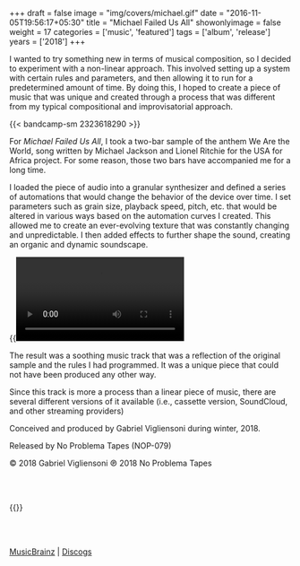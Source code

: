 +++
draft = false
image = "img/covers/michael.gif"
date = "2016-11-05T19:56:17+05:30"
title = "Michael Failed Us All"
showonlyimage = false
weight = 17
categories = ['music', 'featured']
tags = ['album', 'release']
years = ['2018']
+++


<!--more-->

I wanted to try something new in terms of musical composition, so I decided to experiment with a non-linear approach. This involved setting up a system with certain rules and parameters, and then allowing it to run for a predetermined amount of time. By doing this, I hoped to create a piece of music that was unique and created through a process that was different from my typical compositional and improvisatorial approach.

{{< bandcamp-sm 2323618290 >}}

For *Michael Failed Us All*, I took a two-bar sample of the anthem We Are the World, song written by Michael Jackson and Lionel Ritchie for the USA for Africa project. For some reason, those two bars have accompanied me for a long time.

I loaded the piece of audio into a granular synthesizer and defined a series of automations that would change the behavior of the device over time. I set parameters such as grain size, playback speed, pitch, etc. that would be altered in various ways based on the automation curves I created. This allowed me to create an ever-evolving texture that was constantly changing and unpredictable. I then added effects to further shape the sound, creating an organic and dynamic soundscape.

{{<video src="/img/covers/mfua-granulator.mp4" autoplay="true" loop="true" controls="false">}}

The result was a soothing music track that was a reflection of the original sample and the rules I had programmed. It was a unique piece that could not have been produced any other way.

Since this track is more a process than a linear piece of music, there are several different versions of it available (i.e., cassette version, SoundCloud, and other streaming providers) 

Conceived and produced by Gabriel Vigliensoni during winter, 2018.


Released by No Problema Tapes (NOP-079)

© 2018 Gabriel Vigliensoni ℗ 2018 No Problema Tapes

<br><br>


{{<youtube-custom id="spwIaVc7zis" yt_start="0" autoplay="false" width="200px" height="200px" color="white" modestbranding="1" class="vertical-video">}}


<br><br>

[MusicBrainz](https://musicbrainz.org/release-group/f5466b96-f5c9-4455-845a-56bd10cc2b32) | [Discogs](https://www.discogs.com/vigliensoni-Michael-Saved-Us-All/master/1415423)


